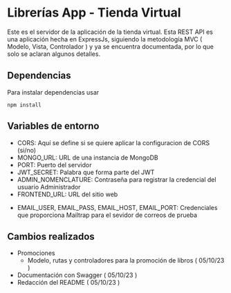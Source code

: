 # Librerías App - Tienda Virtual

Este es el servidor de la aplicación de la tienda virtual. Esta REST API es una aplicación hecha en ExpressJs, siguiendo la metodología MVC ( Modelo, Vista, Controlador ) y ya se encuentra documentada, por lo que solo se aclaran algunos detalles.

## Dependencias

Para instalar dependencias usar
```
npm install
```

## Variables de entorno
+ CORS: Aquí se define si se quiere aplicar la configuracion de CORS (si/no) 
+ MONGO_URL: URL de una instancia de MongoDB
+ PORT: Puerto del servidor
+ JWT_SECRET: Palabra que forma parte del JWT
+ ADMIN_NOMENCLATURE: Contraseña para registrar la credencial del usuario Administrador
+ FRONTEND_URL: URL del sitio web

- EMAIL_USER, EMAIL_PASS, EMAIL_HOST, EMAIL_PORT: Credenciales que proporciona Mailtrap para el sevidor de correos de prueba

## Cambios realizados

+ Promociones
    - Modelo, rutas y controladores para la promoción de libros ( 05/10/23 )
+ Documentación con Swagger ( 05/10/23 )
+ Redacción del README ( 05/10/23 )